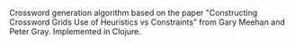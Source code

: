 Crossword generation algorithm based on the paper "Constructing Crossword Grids Use of Heuristics vs Constraints" from Gary Meehan and Peter Gray. 
Implemented in Clojure.

